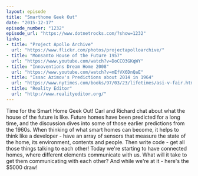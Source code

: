 ```yaml
---
layout: episode
title: "Smarthome Geek Out"
date: "2015-12-17"
episode_number: "1232"
episode_url: "https://www.dotnetrocks.com/?show=1232"
links:
- title: "Project Apollo Archive"
  url: "https://www.flickr.com/photos/projectapolloarchive/"
- title: "Monsanto House of the Future 1957"
  url: "https://www.youtube.com/watch?v=DoCCO3GKqWY"
- title: "Innoventions Dream Home 2008"
  url: "https://www.youtube.com/watch?v=mEfVX6DnQaE"
- title: "Issac Azimov's Predictions about 2014 in 1964"
  url: "https://www.nytimes.com/books/97/03/23/lifetimes/asi-v-fair.html"
- title: "Reality Editor"
  url: "http://www.realityeditor.org/"
---
```


Time for the Smart Home Geek Out! Carl and Richard chat about what the house of the future is like. Future homes have been predicted for a long time, and the discussion dives into some of those earlier predictions from the 1960s. When thinking of what smart homes can become, it helps to think like a developer - have an array of sensors that measure the state of the home, its environment, contents and people. Then write code - get all those things talking to each other! Today we're starting to have connected homes, where different elements communicate with us. What will it take to get them communicating with each other? And while we're at it - here's the $5000 draw!
